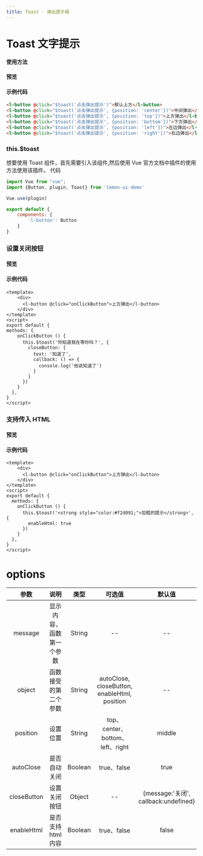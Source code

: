 ```yaml
---
title: Toast - 弹出提示框
---
```

# Toast 文字提示

**使用方法**


#### 预览

<ClientOnly>
<ToastDemo></ToastDemo>
</ClientOnly>

#### 示例代码

``` html
<l-button @click="$toast('点击弹出提示')">默认上方</l-button>
<l-button @click="$toast('点击弹出提示', {position: 'center'})">中间弹出</l-button>
<l-button @click="$toast('点击弹出提示', {position: 'top'})">上方弹出</l-button>
<l-button @click="$toast('点击弹出提示', {position: 'bottom'})">下方弹出</l-button>
<l-button @click="$toast('点击弹出提示', {position: 'left'})">左边弹出</l-button>
<l-button @click="$toast('点击弹出提示', {position: 'right'})">右边弹出</l-button>
```
### this.$toast

想要使用 Toast 组件，首先需要引入该组件,然后使用 Vue 官方文档中插件的使用方法使用该插件。
代码
```js
import Vue from "vue";
import {Button, plugin, Toast} from 'lemon-ui-demo'

Vue.use(plugin)

export default {
    components: {
        'l-button': Button
    }
}
```

### 设置关闭按钮

#### 预览

<ClientOnly>
<ToastDemo1></ToastDemo1>
</ClientOnly>

#### 示例代码

```vue
<template>
    <div>
      <l-button @click="onClickButton">上方弹出</l-button>
    </div>
</template>
<script>
export default {
methods: {
    onClickButton () {
      this.$toast('你知道我在等你吗？', {
        closeButton: {
          text: '知道了',
          callback: () => {
            console.log('他说知道了')
          }
        }
      })
    }
  },
}
</script>
```

### 支持传入 HTML

#### 预览

<ClientOnly>
<ToastDemo2></ToastDemo2>
</ClientOnly>

#### 示例代码

```vue
<template>
    <div>
      <l-button @click="onClickButton">上方弹出</l-button>
    </div>
</template>
<script>
export default {
  methods: {
    onClickButton () {
      this.$toast('<strong style="color:#f2d091;">加粗的提示</strong>', {
        enableHtml: true
      })
    }
  },
}
</script>
```


# options
|参数| 说明 |  类型  | 可选值 | 默认值 |
| :-------------: |:-------------:| :-----:|:-----:|:-----:|
| message | 显示内容，函数第一个参数 |    String | --| --|
| object | 函数接受的第二个参数 |    String | autoClose, closeButton, enableHtml, position| --|
| position | 设置位置 |    String | top、center、bottom、left、right| middle|
|autoClose|是否自动关闭|Boolean|true、false|true|
| closeButton | 设置关闭按钮      |  Object |--| {message:'关闭', callback:undefined}
|enableHtml|是否支持html内容|Boolean|true、false|false|